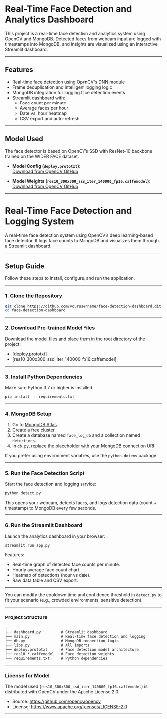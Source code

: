 # Real-Time Face Detection and Analytics Dashboard

This project is a real-time face detection and analytics system using OpenCV and MongoDB. Detected faces from webcam input are logged with timestamps into MongoDB, and insights are visualized using an interactive Streamlit dashboard.

---

## Features

- Real-time face detection using OpenCV's DNN module
- Frame deduplication and intelligent logging logic
- MongoDB integration for logging face detection events
- Streamlit dashboard with:
  - Face count per minute
  - Average faces per hour
  - Date vs. hour heatmap
  - CSV export and auto-refresh

---

## Model Used

The face detector is based on OpenCV’s SSD with ResNet-10 backbone trained on the WIDER FACE dataset.

- **Model Config (`deploy.prototxt`)**:  
  [Download from OpenCV GitHub](https://github.com/opencv/opencv/blob/master/samples/dnn/face_detector/deploy.prototxt)

- **Model Weights (`res10_300x300_ssd_iter_140000_fp16.caffemodel`)**:  
  [Download from OpenCV GitHub](https://github.com/opencv/opencv/blob/master/samples/dnn/face_detector/res10_300x300_ssd_iter_140000_fp16.caffemodel)

---
# Real-Time Face Detection and Logging System

A real-time face detection system using OpenCV’s deep learning-based face detector. It logs face counts to MongoDB and visualizes them through a Streamlit dashboard.

---

##  Setup Guide

Follow these steps to install, configure, and run the application.

---

### 1. Clone the Repository

```bash
git clone https://github.com/yourusername/face-detection-dashboard.git
cd face-detection-dashboard
```

---

### 2. Download Pre-trained Model Files

Download the model files and place them in the root directory of the project:

- [deploy.prototxt]
- [res10_300x300_ssd_iter_140000_fp16.caffemodel]

---

### 3. Install Python Dependencies

Make sure Python 3.7 or higher is installed.

```bash
pip install -r requirements.txt
```

---

### 4. MongoDB Setup

1. Go to [MongoDB Atlas](https://www.mongodb.com/cloud/atlas).
2. Create a free cluster.
3. Create a database named `face_log_db` and a collection named `detections`.
4. In `db.py`, replace the placeholder with your MongoDB connection URI:

If you prefer using environment variables, use the `python-dotenv` package.

---

### 5. Run the Face Detection Script

Start the face detection and logging service:

```bash
python detect.py
```

This opens your webcam, detects faces, and logs detection data (count + timestamp) to MongoDB every few seconds.

---

### 6. Run the Streamlit Dashboard

Launch the analytics dashboard in your browser:

```bash
streamlit run app.py
```

Features:
- Real-time graph of detected face counts per minute.
- Hourly average face count chart.
- Heatmap of detections (hour vs date).
- Raw data table and CSV export.

---

You can modify the cooldown time and confidence threshold in `detect.py` to fit your scenario (e.g., crowded environments, sensitive detection).

---

### Project Structure

```
.
├── dashboard.py         # Streamlit dashboard
├── main.py              # Real-time face detection and logging
├── db.py                # MongoDB connection logic
├── libs.py              # All imports
├── deploy.prototxt      # Face detection model architecture
├── res10_*.caffemodel   # Face detection weights
└── requirements.txt     # Python dependencies
```

---

### License for Model

The model used (`res10_300x300_ssd_iter_140000_fp16.caffemodel`) is distributed with OpenCV under the Apache License 2.0.

- Source: https://github.com/opencv/opencv
- License: https://www.apache.org/licenses/LICENSE-2.0

---





